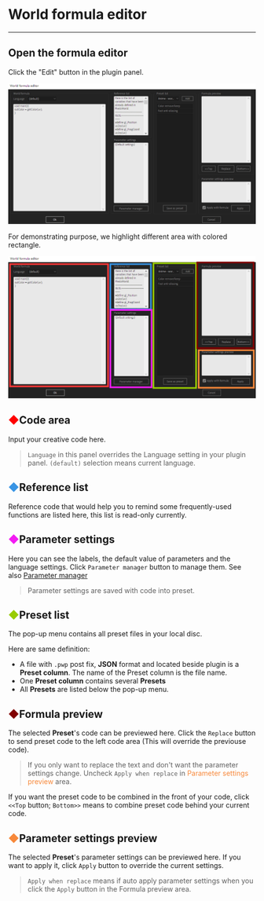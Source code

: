 # World formula editor
-------

## Open the formula editor
Click the "Edit" button in the plugin panel. 

![World formula editor](formulaEditor.png)

For demonstrating purpose, we highlight different area with colored rectangle. 

![World formula editor(colored)](FE_AreaInfo.png)

## <span style="color:rgb(255,0,0)">◆</span>Code area

Input your creative code here. 

> `Language` in this panel overrides the Language setting in your plugin panel. `(default)` selection means current language. 


## <span style="color:rgb(56,148,228)">◆</span>Reference list

Reference code that would help you to remind some frequently-used functions are listed here, this list is read-only currently.


## <span style="color:rgb(243,27,243)">◆</span>Parameter settings

Here you can see the labels, the default value of parameters and the language settings. Click `Parameter manager` button to manage them. See also [Parameter manager](ParameterWindow.md)


> Parameter settings are saved with code into preset. 

## <span style="color:rgb(153,204,0)">◆</span>Preset list

The pop-up menu contains all preset files in your local disc. 

Here are same definition:

- A file with `.pwp` post fix, **JSON** format and located beside plugin is a **Preset column**. The name of the Preset column is the file name. 
- One **Preset column** contains several **Presets**
- All **Presets** are listed below the pop-up menu. 

## <span style="color:rgb(128,0,0)">◆</span>Formula preview

The selected **Preset**'s code can be previewed here. Click the `Replace` button to send preset code to the left code area (This will override the previouse code). 

> If you only want to replace the text and don't want the parameter settings change. Uncheck `Apply when replace` in <span style="color:rgb(247,136,58)">Parameter settings preview</span> area. 

If you want the preset code to be combined in the front of your code, click `<<Top` button; `Bottom>>` means to combine preset code behind your current code.  

## <span style="color:rgb(247,136,58)">◆</span>Parameter settings preview

The selected **Preset**'s parameter settings can be previewed here. If you want to apply it, click `Apply` button to override the current settings. 
> `Apply when replace` means if auto apply parameter settings when you click the `Apply` button in the Formula preview area. 


<br>
<br>
<br>
<br>
<br>
<br>